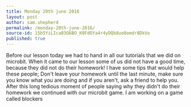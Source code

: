 ```yaml
---
title: Monday 20th june 2016
layout: post
author: sam.shepherd
permalink: /monday-20th-june-2016/
source-id: 15b5YiLIca03G6BO_K0FdOYa4r4yDQb8uo8omdr8DkVo
published: true
---
```

Before our lesson today we had to hand in all our tutorials that we did on microbit. When it came to our lesson some of us did not have a good time, because they did not do their homework! I have some tips that would help these people; Don't leave your homework until the last minute, make sure you know what you are doing and if you aren't, ask a friend to help you. After this long tedious moment of people saying why they didn't do their homework we continued with our microbit game. I am working on a game called blockers

